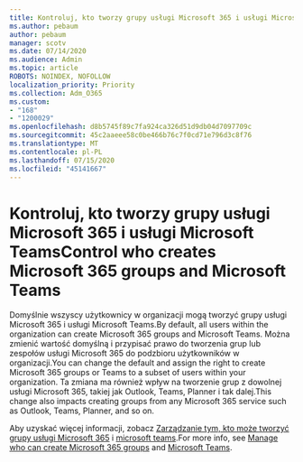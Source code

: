 ```yaml
---
title: Kontroluj, kto tworzy grupy usługi Microsoft 365 i usługi Microsoft Teams
ms.author: pebaum
author: pebaum
manager: scotv
ms.date: 07/14/2020
ms.audience: Admin
ms.topic: article
ROBOTS: NOINDEX, NOFOLLOW
localization_priority: Priority
ms.collection: Adm_O365
ms.custom:
- "168"
- "1200029"
ms.openlocfilehash: d8b5745f89c7fa924ca326d51d9db04d7097709c
ms.sourcegitcommit: 45c2aaeee58c0be466b76c7f0cd71e796d3c8f76
ms.translationtype: MT
ms.contentlocale: pl-PL
ms.lasthandoff: 07/15/2020
ms.locfileid: "45141667"
---
```

# <a name="control-who-creates-microsoft-365-groups-and-microsoft-teams"></a><span data-ttu-id="473ee-102">Kontroluj, kto tworzy grupy usługi Microsoft 365 i usługi Microsoft Teams</span><span class="sxs-lookup"><span data-stu-id="473ee-102">Control who creates Microsoft 365 groups and Microsoft Teams</span></span>

<span data-ttu-id="473ee-103">Domyślnie wszyscy użytkownicy w organizacji mogą tworzyć grupy usługi Microsoft 365 i usługi Microsoft Teams.</span><span class="sxs-lookup"><span data-stu-id="473ee-103">By default, all users within the organization can create Microsoft 365 groups and Microsoft Teams.</span></span> <span data-ttu-id="473ee-104">Można zmienić wartość domyślną i przypisać prawo do tworzenia grup lub zespołów usługi Microsoft 365 do podzbioru użytkowników w organizacji.</span><span class="sxs-lookup"><span data-stu-id="473ee-104">You can change the default and assign the right to create Microsoft 365 groups or Teams to a subset of users within your organization.</span></span> <span data-ttu-id="473ee-105">Ta zmiana ma również wpływ na tworzenie grup z dowolnej usługi Microsoft 365, takiej jak Outlook, Teams, Planner i tak dalej.</span><span class="sxs-lookup"><span data-stu-id="473ee-105">This change also impacts creating groups from any Microsoft 365 service such as Outlook, Teams, Planner, and so on.</span></span>

<span data-ttu-id="473ee-106">Aby uzyskać więcej informacji, zobacz [Zarządzanie tym, kto może tworzyć grupy usługi Microsoft 365](https://support.office.com/article/Manage-who-can-create-Office-365-Groups-4c46c8cb-17d0-44b5-9776-005fced8e618) i [microsoft teams](https://aka.ms/rtsf).</span><span class="sxs-lookup"><span data-stu-id="473ee-106">For more info, see [Manage who can create Microsoft 365 groups](https://support.office.com/article/Manage-who-can-create-Office-365-Groups-4c46c8cb-17d0-44b5-9776-005fced8e618) and [Microsoft Teams](https://aka.ms/rtsf).</span></span>